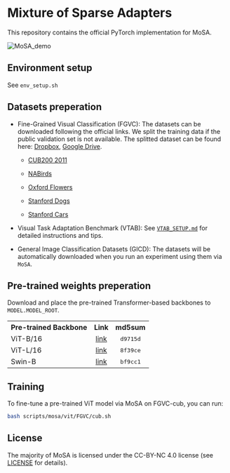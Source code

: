 # Mixture of Sparse Adapters

This repository contains the official PyTorch implementation for MoSA.

![MoSA_demo](figure/demo.gif)

## Environment setup

See `env_setup.sh`

## Datasets preperation

- Fine-Grained Visual Classification (FGVC): The datasets can be downloaded following the official links. We split the training data if the public validation set is not available. The splitted dataset can be found here: [Dropbox](https://cornell.box.com/v/vptfgvcsplits), [Google Drive](https://drive.google.com/drive/folders/1mnvxTkYxmOr2W9QjcgS64UBpoJ4UmKaM?usp=sharing).

  - [CUB200 2011](http://www.vision.caltech.edu/visipedia/CUB-200-2011.html)

  - [NABirds](http://info.allaboutbirds.org/nabirds/)

  - [Oxford Flowers](https://www.robots.ox.ac.uk/~vgg/data/flowers/)

  - [Stanford Dogs](http://vision.stanford.edu/aditya86/ImageNetDogs/main.html)

  - [Stanford Cars](https://ai.stanford.edu/~jkrause/cars/car_dataset.html)

- Visual Task Adaptation Benchmark (VTAB): See [`VTAB_SETUP.md`](https://github.com/KMnP/vpt/blob/main/VTAB_SETUP.md) for detailed instructions and tips.

- General Image Classification Datasets (GICD): The datasets will be automatically downloaded when you run an experiment using them via `MoSA`.

## Pre-trained weights preperation

Download and place the pre-trained Transformer-based backbones to `MODEL.MODEL_ROOT`.

<table><tbody>
<!-- START TABLE -->
<!-- TABLE HEADER -->
<th valign="bottom">Pre-trained Backbone</th>
<th valign="bottom">Link</th>
<th valign="bottom">md5sum</th>
<!-- TABLE BODY -->
<tr><td align="left">ViT-B/16</td>
<td align="center"><a href="https://storage.googleapis.com/vit_models/imagenet21k/ViT-B_16.npz">link</a></td>
<td align="center"><tt>d9715d</tt></td>
</tr>
<tr><td align="left">ViT-L/16</td>
<td align="center"><a href="https://dl.fbaipublicfiles.com/moco-v3/vit-b-300ep/linear-vit-b-300ep.pth.tar">link</a></td>
<td align="center"><tt>8f39ce</tt></td>
</tr>
<tr><td align="left">Swin-B</td>
<td align="center"><a href="https://github.com/SwinTransformer/storage/releases/download/v1.0.0/swin_base_patch4_window7_224_22k.pth">link</a></td>
<td align="center"><tt>bf9cc1</tt></td>
</tr>
</tbody></table>

## Training

To fine-tune a pre-trained ViT model via MoSA on FGVC-cub, you can run:

```bash
bash scripts/mosa/vit/FGVC/cub.sh
```

## License

The majority of MoSA is licensed under the CC-BY-NC 4.0 license (see [LICENSE](https://github.com/KMnP/vpt/blob/main/LICENSE) for details).
